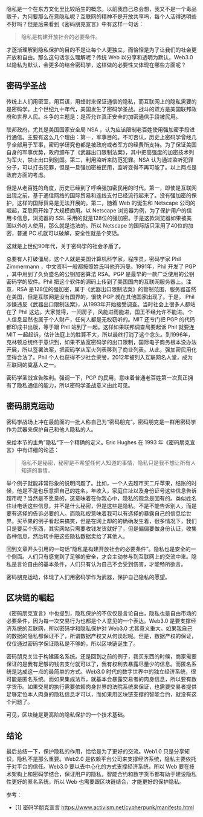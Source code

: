 隐私是一个在东方文化里比较陌生的概念。以前我自己总会想，我又不是一个毒品贩子，为何要那么在意隐私呢？互联网的精神不是开放共享吗，每个人活得透明些不好吗？但是后来看到《密码朋克宣言》中有这样一句话：

> 隐私是构建开放社会的必要条件。

才逐渐理解到隐私保护的目的不是让每个人更独立，而恰恰是为了让我们的社会更开放和自由。那么这句话怎么理解呢？传统 Web 以分享和透明为默认，Web3.0 以隐私为默认，会更多的结合密码学，这样做的必要性又体现在哪些方面呢？

## 密码学圣战

传统上人们用密室，用耳语，用蜡封来保证通信的隐私，而互联网上的隐私需要的是密码学。上个世纪九十年代，美国发生了密码学圣战。战斗的双方是美国联邦政府和世界人民。斗争的主题是：是否允许真正安全的加密通信手段被民用。

联邦政府，尤其是美国国家安全局 NSA ，认为应该限制老百姓使用强加密手段进行通信。主要有这么几个理由：第一，军事目的。不可否认，历史上密码学曾经几乎全部用于军事，密码学研究也都是被政府或者军方的经费所支持。为了保证美国自身的军事优势，政府颁布了《武器出口限制法案》，其中把高强度的加密技术列为军火，禁止出口到别国。第二，利用监听来防范犯罪。NSA 认为通过监听犯罪分子，可以打击犯罪，但是一旦强加密被民用，监听变得不再可能了。以上两点是政府方面的考虑。

但是从老百姓的角度，历史已经到了呼唤强加密民用的时代。第一，即使是互联网出现之前，基于通信网络的国际贸易和连线支付已经流行起来了。没有强加密的保护，这样的国际贸易是无法开展的。第二，随着 Web 的诞生和 Netscape 公司的崛起，互联网开始了大规模商用。以 Netscape 浏览器为例，为了保护用户的信用卡信息，浏览器的 SSL 采用的就是128位的强加密。于是这款浏览器如果被美国以外的人使用，那么就是违法的。所以 Netscape 的国际版只采用了40位的加密，普通 PC 机就可以破解，安全性就是个笑话。

这就是上世纪90年代，关于密码学的社会矛盾了。

总要有人打破僵局，这个人就是美国计算机科学家，程序员，密码学家 Phil Zimmermann ，中文资料一般都按照姓氏叫他齐玛曼。1991年，Phil 开发了 PGP ，其中用到了久负盛名的公钥加密算法 RSA。PGP 是最早的一款广泛使用的公钥密码学的软件。Phil 把这个软件的源码上传到了美国国内的互联网服务器上。注意，RSA 是128位的强加密，属于《武器出口限制法案》的管制范围，服务器虽然在美国，但是互联网是没有国界的，很快 PGP 就在其他国家出现了。于是， Phil 涉嫌违反《武器出口限制法案》，从1993年开始接受调查。当时社会上很多人都站在了 Phil 这边。大家觉得，一间房子，风能进雨能进，国王不经允许不能进。个人信息显然也属于个人财产，任何人都是无权窃听的。MIT 还专门把 PGP 的代码都印成书出版，等于跟 Phil 站到了一起。这样如果联邦调查局要起诉 Phil 就要连 MIT 一起起诉，估计法庭上的胜算不大，所以最终打消了这个念头。到1996年，克林顿总统终于意识到，如果不放宽密码学的出口限制，国际电子商务根本没办法开展，所以签署法案，把密码学从军火列表移到了商业列表。从此，强加密民用化变得合法了。Phil 个人也获得不少社会荣誉，2012年被列入互联网名人堂，成为互联网的奠基人之一。

密码学圣战宣告胜利。强调一下，PGP 的民用，意味着普通老百姓第一次真正拥有了隐私通信的能力，所以密码学圣战意义由此可见。

## 密码朋克运动

密码学战场上冲在最前面的一批人称自己为“密码朋克”。密码朋克是一群用密码学作为武器来保护自己和他人隐私的人。

来给本节的主角”隐私“下一个精确的定义。Eric Hughes 在 1993 年《密码朋克宣言》中有详细的论述：

> 隐私不是秘密，秘密是不希望任何人知道的事情，隐私只是我不想让所有人知道的事情。

举个例子就能非常形象的说明问题了。比如，一个人去超市买二斤苹果，结账的时候，他是不是也乐意把自己的姓名，年收入，家庭住址以及身份证号这些信息告诉超市呢？当然是不愿意的，这意味着在你我心中，隐私的观念是固有的。类似姓名住址电话这些信息，并不是什么秘密，但是这些是隐私。不是不能告诉别人，而是要有选择的告诉必要的人。而隐私权意味着我可以有选择的暴露自己的信息给世界。买苹果的例子看起来搞笑，但是在网上却的的确确发生着，很多情况下，我们只是要买个东西，其实网站只需要收钱发货就好了，但是偏偏要做身份认证，收集各种信息，然后转手把这些隐私数据卖给了其他人。

回到文章开头引用的一句话“隐私是构建开放社会的必要条件”。隐私也是安全的一个侧面。人们只有感觉到了足够的安全，才会主动参与到互联网上的交流中来。隐私是言论自由的基本条件，人们只有认为自己不会受到伤害，才能畅所欲言。

密码朋克运动，体现了人们用密码学作为武器，保护自己隐私的愿望。

## 区块链的崛起

《密码朋克宣言》中也提到，隐私保护的不仅仅是言论自由，隐私也是自由市场的必要条件，因为每一次交易行为也都是个人意见的一个表达。Web3.0 是要支撑经济系统的互联网，所以密码学和隐私保护对 Web3.0 尤其意义重大。如果我自己的数据的隐私都保证不了，所谓数据产权又从何谈起呢。但是，数据产权的保证，仅仅通过密码学保证隐私是不够的，所以区块链诞生了。

密码朋克关注于构建匿名系统。还是回到之前的例子，我买东西的时候，商家需要保证的是我有足够的钱去支付就可以了，我有权利去暴露尽量少的信息。而匿名系统是达成这一点的最简单的方式。Web3.0 时代的数字世界中的独立经济系统，很可能是匿名系统。而如果集成法币，就基本会暴露交易者的肉身信息，所以要有数字货币。如果交易的执行需要依赖肉身世界的法院系统来保证，也需要交易者提供足够定位本人肉身的隐私信息才可以，而如果用区块链支撑的智能合约，就没有这个问题了。

可见，区块链是更高阶的隐私保护的一个技术基础。

## 结论

最后总结一下，保护隐私的作用，恰恰是为了更好的交流。Web1.0 只是分享知识，隐私不是那么重要。Web2.0 是依赖平台公司来支撑经济系统，隐私主要依托于对平台的信任。Web3.0 要以去中心化的方式支撑经济系统，所以 Web 要在技术架构上和密码学结合，保证用户的隐私，智能合约和数字货币都有助于建设隐私性更好的匿名系统，所以 Web 也需要跟区块链结合，才能更好的保护隐私。

参考：

- [1] 密码学朋克宣言 https://www.activism.net/cypherpunk/manifesto.html 
